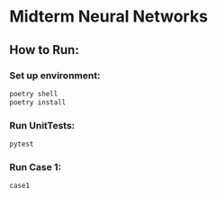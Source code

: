 # Midterm Neural Networks

## How to Run:
### Set up environment:
```bash
poetry shell
poetry install
```
### Run UnitTests:
```bash
pytest
```
### Run Case 1:
```bash
case1
```